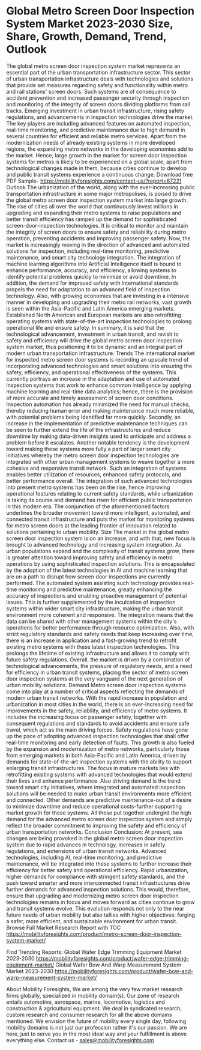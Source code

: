# Global Metro Screen Door Inspection System Market 2023-2030 Size, Share, Growth, Demand, Trend, Outlook
 
The global metro screen door inspection system market represents an essential part of the urban transportation infrastructure sector. This sector of urban transportation infrastructure deals with technologies and solutions that provide set measures regarding safety and functionality within metro and rail stations' screen doors. Such systems are of consequence to accident prevention and increased passenger security through inspection and monitoring of the integrity of screen doors dividing platforms from rail tracks. Emerging investment in urban transit infrastructure, rising safety regulations, and advancements in inspection technologies drive the market. The key players are including advanced features on automated inspection, real-time monitoring, and predictive maintenance due to high demand in several countries for efficient and reliable metro services. Apart from the modernization needs of already existing systems in more developed regions, the expanding metro networks in the developing economies add to the market. Hence, large growth in the market for screen door inspection systems for metros is likely to be experienced on a global scale, apart from technological changes made in them, because cities continue to develop and public transit systems experience a continuous change.
Download free PDF Sample- https://mobilityforesights.com/contact-us/?report=67221
Outlook
The urbanization of the world, along with the ever-increasing public transportation infrastructure in some major metropolises, is poised to drive the global metro screen door inspection system market into large growth. The rise of cities all over the world that continuously invest millions in upgrading and expanding their metro systems to raise populations and better transit efficiency has ramped up the demand for sophisticated screen-door-inspection technologies. It is critical to monitor and maintain the integrity of screen doors to ensure safety and reliability during metro operation, preventing accidents and improving passenger safety. Now, the market is increasingly moving in the direction of advanced and automated solutions for inspection, including real-time monitoring, predictive maintenance, and smart city technology integration. The integration of machine learning algorithms into Artificial Intelligence itself is bound to enhance performance, accuracy, and efficiency, allowing systems to identify potential problems quickly to minimize or avoid downtime. In addition, the demand for improved safety with international standards propels the need for adaptation to an advanced field of inspection technology. Also, with growing economies that are investing in a intensive manner in developing and upgrading their metro rail networks, vast growth is seen within the Asia-Pacific and Latin America emerging markets. Established North American and European markets are also retrofitting operating systems with state-of-the-art inspection technologies to prolong operational life and ensure safety. In summary, it is said that the technological advancement, investment in urban transit, and revisit to safety and efficiency will drive the global metro screen door inspection system market, thus positioning it to be dynamic and an integral part of modern urban transportation infrastructure.
Trends
The international market for inspected metro screen door systems is recording an upscale trend of incorporating advanced technologies and smart solutions into ensuring the safety, efficiency, and operational effectiveness of the systems. This currently portrays an increase in the adaptation and use of automated inspection systems that work to enhance common intelligence by applying machine learning and real-time data analytics; hence, there is the provision of more accurate and timely assessment of screen door conditions. Inspection automation has already minimized the need for manual checks, thereby reducing human error and making maintenance much more reliable, with potential problems being identified far more quickly. Secondly, an increase in the implementation of predictive maintenance techniques can be seen to further extend the life of the infrastructures and reduce downtime by making data-driven insights used to anticipate and address a problem before it escalates. Another notable tendency is the development toward making these systems more fully a part of larger smart city initiatives whereby the metro screen door inspection technologies are integrated with other urban management systems to weave together a more cohesive and responsive transit network. Such an integration of systems enables better utilization of resources, enhanced safety protocols, and better performance overall. The integration of such advanced technologies into present metro systems has been on the rise, hence improving operational features relating to current safety standards, while urbanization is taking its course and demand has risen for efficient public transportation in this modern era. The conjunction of the aforementioned factors underlines the broader movement toward more intelligent, automated, and connected transit infrastructure and puts the market for monitoring systems for metro screen doors at the leading frontier of innovation related to solutions pertaining to urban mobility.
Size
The market in the global metro screen door inspection system is on an increase, and with that, new focus is brought to advanced technology and increasing system integration. As urban populations expand and the complexity of transit systems grow, there is greater attention toward improving safety and efficiency in metro operations by using sophisticated inspection solutions. This is encapsulated by the adoption of the latest technologies in AI and machine learning that are on a path to disrupt how screen door inspections are currently performed. The automated system assisting such technology provides real-time monitoring and predictive maintenance, greatly enhancing the accuracy of inspections and enabling proactive management of potential issues. This is further supplemented by the inculcation of inspection systems within wider smart city infrastructure, making the urban transit environment more coherent and responsive. The integration means that the data can be shared with other management systems within the city's operations for better performance through resource optimization. Also, with strict regulatory standards and safety needs that keep increasing over time, there is an increase in application and a fast-growing trend to retrofit existing metro systems with these latest inspection technologies. This prolongs the lifetime of existing infrastructure and allows it to comply with future safety regulations. Overall, the market is driven by a combination of technological advancements, the pressure of regulatory needs, and a need for efficiency in urban transit systems, placing the sector of metro screen door inspection systems at the very vanguard of the next generation of urban mobility solutions.
Demand 
Metro screen door inspection systems come into play at a number of critical aspects reflecting the demands of modern urban transit networks. With the rapid increase in population and urbanization in most cities in the world, there is an ever-increasing need for improvements in the safety, reliability, and efficiency of metro systems. It includes the increasing focus on passenger safety, together with consequent regulations and standards to avoid accidents and ensure safe travel, which act as the main driving forces. Safety regulations have gone up the pace of adopting advanced inspection technologies that shall offer real-time monitoring and early detection of faults. This growth is also fueled by the expansion and modernization of metro networks, particularly those from emerging markets in both Asia-Pacific and Latin America, driven by demands for state-of-the-art inspection systems with the ability to support enlarging transit infrastructures. The focus in mature markets lies with retrofitting existing systems with advanced technologies that would extend their lives and enhance performance. Also driving demand is the trend toward smart city initiatives, where integrated and automated inspection solutions will be needed to make urban transit environments more efficient and connected. Other demands are predictive maintenance-out of a desire to minimize downtime and reduce operational costs-further supporting market growth for these systems. All these put together undergird the high demand for the advanced metro screen door inspection system and simply reflect the broader commitment to improving the safety and efficiency of urban transportation networks.
Conclusion
Conclusion: At present, sea changes are being provoked in the global metro screen door inspection system due to rapid advances in technology, increases in safety regulations, and extensions of urban transit networks. Advanced technologies, including AI, real-time monitoring, and predictive maintenance, will be integrated into these systems to further increase their efficiency for better safety and operational efficiency. Rapid urbanization, higher demands for compliance with stringent safety standards, and the push toward smarter and more interconnected transit infrastructures drive further demands for advanced inspection solutions. This would, therefore, ensure that upgrading and modernizing metro screen door inspection technologies remains in focus and moves forward as cities continue to grow and transit systems evolve. This evolution responds not only to the near future needs of urban mobility but also tallies with higher objectives: forging a safer, more efficient, and sustainable environment for urban transit.
Browse Full Market Research Report with TOC  https://mobilityforesights.com/product/metro-screen-door-inspection-system-market/

Find Trending Reports:
Global Wafer Edge Trimming Equipment Market 2023-2030
https://mobilityforesights.com/product/wafer-edge-trimming-equipment-market/
Global Wafer Bow And Warp Measurement System Market 2023-2030
https://mobilityforesights.com/product/wafer-bow-and-warp-measurement-system-market/

About Mobility Foresights,
We are among the very few market research firms globally, specialized in mobility domain(s). Our zone of research entails automotive, aerospace, marine, locomotive, logistics and construction & agricultural equipment. We deal in syndicated research, custom research and consumer research for all the above domains mentioned.
We envision the future of mobility every single day, following mobility domains is not just our profession rather it's our passion. We are here, just to serve you in the most ideal way and your fulfillment is above everything else. Contact us -  sales@mobilityforesights.com 

